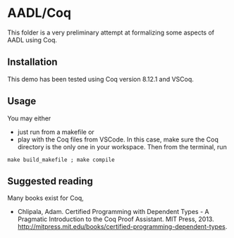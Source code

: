 # AADL/Coq

This folder is a very preliminary attempt at formalizing some aspects of AADL using Coq.

## Installation

This demo has been tested using Coq version 8.12.1 and VSCoq.

## Usage

You may either
- just run from a makefile or
- play with the Coq files from VSCode. In this case, make sure the Coq directory is the only one in your workspace. Then from the terminal, run

```make build_makefile ; make compile ```

## Suggested reading

Many books exist for Coq,

- Chlipala, Adam. Certified Programming with Dependent Types - A Pragmatic Introduction to the Coq Proof Assistant. MIT Press, 2013. http://mitpress.mit.edu/books/certified-programming-dependent-types.
